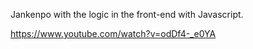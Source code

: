 Jankenpo with the logic in the front-end with Javascript.

https://www.youtube.com/watch?v=odDf4-_e0YA